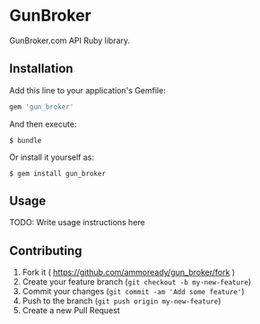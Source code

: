 # GunBroker

GunBroker.com API Ruby library.

## Installation

Add this line to your application's Gemfile:

```ruby
gem 'gun_broker'
```

And then execute:

    $ bundle

Or install it yourself as:

    $ gem install gun_broker

## Usage

TODO: Write usage instructions here

## Contributing

1. Fork it ( https://github.com/ammoready/gun_broker/fork )
2. Create your feature branch (`git checkout -b my-new-feature`)
3. Commit your changes (`git commit -am 'Add some feature'`)
4. Push to the branch (`git push origin my-new-feature`)
5. Create a new Pull Request
